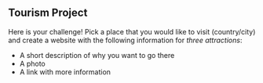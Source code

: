 ## Tourism Project

Here is your challenge! Pick a place that you would like to visit (country/city) and create a website with the following information for *three attractions*:

* A short description of why you want to go there
* A photo
* A link with more information
